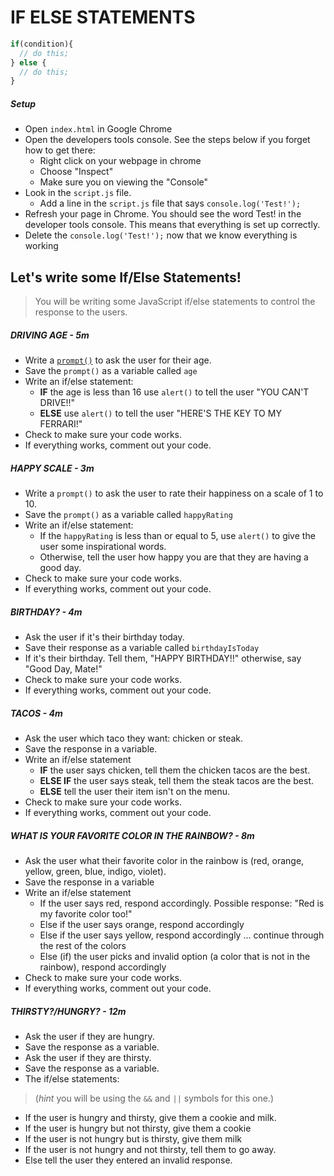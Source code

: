 # IF ELSE STATEMENTS

```JavaScript
if(condition){
  // do this;
} else {
  // do this;
}
```

##### Setup
- Open `index.html` in Google Chrome
- Open the developers tools console. See the steps below if you forget how to get there:
  - Right click on your webpage in chrome
  - Choose "Inspect"
  - Make sure you on viewing the "Console"
- Look in the `script.js` file. 
  - Add a line in the `script.js` file that says `console.log('Test!');`
- Refresh your page in Chrome. You should see the word Test! in the developer tools console. This means that everything is set up correctly.
- Delete the `console.log('Test!');` now that we know everything is working

## Let's write some If/Else Statements!
> You will be writing some JavaScript if/else statements to control the response to the users.

##### DRIVING AGE - 5m
-  Write a [`prompt()`](https://www.w3schools.com/jsref/met_win_prompt.asp) to ask the user for their age.
- Save the `prompt()` as a variable called `age`
- Write an if/else statement:
  - **IF** the age is less than 16 use `alert()` to tell the user "YOU CAN'T DRIVE!!"
  - **ELSE** use `alert()` to tell the user "HERE'S THE KEY TO MY FERRARI!"
- Check to make sure your code works.
- If everything works, comment out your code.

##### HAPPY SCALE - 3m
- Write a `prompt()` to ask the user to rate their happiness on a scale of 1 to 10.
- Save the `prompt()` as a variable called `happyRating`
- Write an if/else statement:
  - If the `happyRating` is less than or equal to 5, use `alert()` to give the user some inspirational words.
  - Otherwise, tell the user how happy you are that they are having a good day.
- Check to make sure your code works.
- If everything works, comment out your code.

##### BIRTHDAY? - 4m
- Ask the user if it's their birthday today.
- Save their response as a variable called `birthdayIsToday`
- If it's their birthday. Tell them, "HAPPY BIRTHDAY!!" otherwise, say "Good Day, Mate!"
- Check to make sure your code works.
- If everything works, comment out your code.


##### TACOS - 4m
- Ask the user which taco they want: chicken or steak.
- Save the response in a variable.
- Write an if/else statement
  - **IF** the user says chicken, tell them the chicken tacos are the best.
  - **ELSE IF** the user says steak, tell them the steak tacos are the best.
  - **ELSE** tell the user their item isn't on the menu.
- Check to make sure your code works.
- If everything works, comment out your code.

##### WHAT IS YOUR FAVORITE COLOR IN THE RAINBOW? - 8m
- Ask the user what their favorite color in the rainbow is (red, orange, yellow, green, blue, indigo, violet).
- Save the response in a variable
- Write an if/else statement
  - If the user says red, respond accordingly. Possible response: "Red is my favorite color too!"
  - Else if the user says orange, respond accordingly
  - Else if the user says yellow, respond accordingly ... continue through the rest of the colors
  - Else (if) the user picks and invalid option (a color that is not in the rainbow), respond accordingly
- Check to make sure your code works.
- If everything works, comment out your code.


##### THIRSTY?/HUNGRY? - 12m
- Ask the user if they are hungry.
- Save the response as a variable.
- Ask the user if they are thirsty.
- Save the response as a variable.
- The if/else statements:
>(*hint* you will be using the `&&` and `||` symbols for this one.)
  - If the user is hungry and thirsty, give them a cookie and milk. 
  - If the user is hungry but not thirsty, give them a cookie
  - If the user is not hungry but is thirsty, give them milk
  - If the user is not hungry and not thirsty, tell them to go away.
  - Else tell the user they entered an invalid response.


